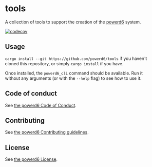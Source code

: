 # tools

A collection of tools to support the creation of the [powerd6](https://powerd6.org/) system.

[![codecov](https://codecov.io/gh/powerd6/tools/branch/main/graph/badge.svg?token=MUANsND3Wo)](https://codecov.io/gh/powerd6/tools)

## Usage

`cargo install --git https://github.com/powerd6/tools` if you haven't cloned this repository, or simply `cargo install` if you have.

Once installed, the `powerd6_cli` command should be available. Run it without any arguments (or with the `--help` flag) to see how to use it.

## Code of conduct

See [the powerd6 Code of Conduct](https://github.com/powerd6/.github/blob/main/CODE_OF_CONDUCT.md).

## Contributing

See [the powerd6 Contributing guidelines](https://github.com/powerd6/.github/blob/main/CONTRIBUTING.md).

## License

See [the powerd6 License](https://github.com/powerd6/.github/blob/main/LICENSE.md).
